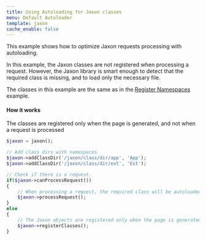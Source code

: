 ```yaml
---
title: Using Autoloading for Jaxon classes
menu: Default Autoloader
template: jaxon
cache_enable: false
---
```


This example shows how to optimize Jaxon requests processing with autoloading.

In this example, the Jaxon classes are not registered when processing a request.
However, the Jaxon library is smart enough to detect that the required class is missing, and to load only the necessary file.

The classes in this example are the same as in the [Register Namespaces](../namespaces) example.

#### How it works

The classes are registered only when the page is generated, and not when a request is processed

```php
$jaxon = jaxon();

// Add class dirs with namespaces
$jaxon->addClassDir('/jaxon/class/dir/app', 'App');
$jaxon->addClassDir('/jaxon/class/dir/ext', 'Ext');

// Check if there is a request.
if($jaxon->canProcessRequest())
{
    // When processing a request, the required class will be autoloaded
    $jaxon->processRequest();
}
else
{
    // The Jaxon objects are registered only when the page is generated
    $jaxon->registerClasses();
}
```
